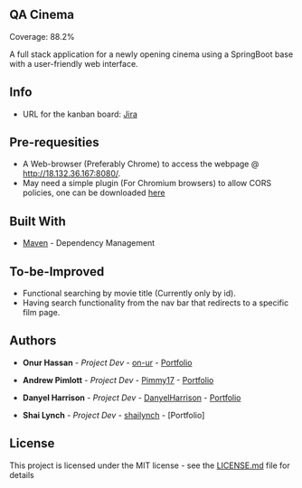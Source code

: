 ## QA Cinema

Coverage: 88.2%

A full stack application for a newly
opening cinema using a SpringBoot base with a
user-friendly web interface.

## Info

* URL for the kanban board: [Jira](https://runtimeterror.atlassian.net/jira/software/c/projects/RT/boards/1?selectedIssue=RT-4&atlOrigin=eyJpIjoiZjlhMDZhMDZmMzczNDcwNmIwMzk2Y2NhMDc2MTliMDkiLCJwIjoiaiJ9)

## Pre-requesities 

* A Web-browser (Preferably Chrome) to access the webpage @ http://18.132.36.167:8080/.
* May need a simple plugin (For Chromium browsers) to allow CORS policies, one can be downloaded [here](https://chrome.google.com/webstore/detail/cors-unblock/lfhmikememgdcahcdlaciloancbhjino)

## Built With

* [Maven](https://maven.apache.org/) - Dependency Management

## To-be-Improved

* Functional searching by movie title (Currently only by id).
* Having search functionality from the nav bar that redirects to a specific film page.

## Authors

* **Onur Hassan** - *Project Dev* - [on-ur](https://github.com/on-ur) - [Portfolio](https://github.com/shailynch/QACinema/blob/main/Portfolios/Onur%20Hassan%20Portfolio.pdf)

* **Andrew Pimlott** - *Project Dev* - [Pimmy17](https://github.com/Pimmy17) - [Portfolio](https://github.com/shailynch/QACinema/blob/main/Portfolios/AndyPimlottPortfolio.pdf)

* **Danyel Harrison** - *Project Dev* - [DanyelHarrison](https://github.com/DanyelHarrison) - [Portfolio](https://github.com/shailynch/QACinema/blob/main/Portfolios/Dan%20Harrison%20QA%20Cinema%20Project%20portfolio.pdf)

* **Shai Lynch** - *Project Dev* - [shailynch](https://github.com/shailynch) - [Portfolio]

## License

This project is licensed under the MIT license - see the [LICENSE.md](LICENSE.md) file for details 
